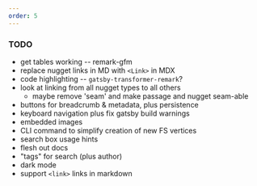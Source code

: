 ```yaml
---
order: 5
---
```


### TODO

* get tables working -- remark-gfm
* replace nugget links in MD with `<Link>` in MDX
* code highlighting -- `gatsby-transformer-remark`?
* look at linking from all nugget types to all others
  * maybe remove 'seam' and make passage and nugget seam-able
* buttons for breadcrumb & metadata, plus persistence
* keyboard navigation plus fix gatsby build warnings
* embedded images
* CLI command to simplify creation of new FS vertices
* search box usage hints
* flesh out docs
* "tags" for search (plus author)
* dark mode
* support `<link>` links in markdown
